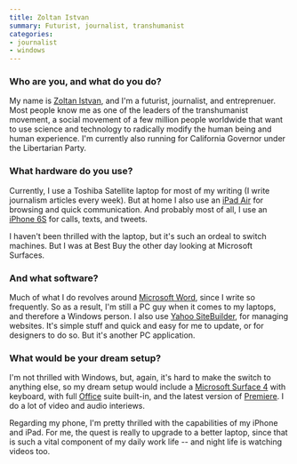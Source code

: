 ```yaml
---
title: Zoltan Istvan
summary: Futurist, journalist, transhumanist
categories:
- journalist
- windows
---
```


### Who are you, and what do you do?

My name is [Zoltan Istvan](http://www.zoltanistvan.com/ "Zoltan's website."), and I'm a futurist, journalist, and entreprenuer. Most people know me as one of the leaders of the transhumanist movement, a social movement of a few million people worldwide that want to use science and technology to radically modify the human being and human experience. I'm currently also running for California Governor under the Libertarian Party. 

### What hardware do you use?

Currently, I use a Toshiba Satellite laptop for most of my writing (I write journalism articles every week). But at home I also use an [iPad Air][ipad-air] for browsing and quick communication. And probably most of all, I use an [iPhone 6S][iphone-6s] for calls, texts, and tweets. 

I haven't been thrilled with the laptop, but it's such an ordeal to switch machines. But I was at Best Buy the other day looking at Microsoft Surfaces.

### And what software?

Much of what I do revolves around [Microsoft Word][word], since I write so frequently. So as a result, I'm still a PC guy when it comes to my laptops, and therefore a Windows person. I also use [Yahoo SiteBuilder][sitebuilder], for managing websites. It's simple stuff and quick and easy for me to update, or for designers to do so. But it's another PC application.

### What would be your dream setup?

I'm not thrilled with Windows, but, again, it's hard to make the switch to anything else, so my dream setup would include a [Microsoft Surface 4][surface-pro-4] with keyboard, with full [Office][] suite built-in, and the latest version of [Premiere][]. I do a lot of video and audio interiews.

Regarding my phone, I'm pretty thrilled with the capabilities of my iPhone and iPad. For me, the quest is really to upgrade to a better laptop, since that is such a vital component of my daily work life -- and night life is watching videos too.

[ipad-air]: https://en.wikipedia.org/wiki/IPad_Air "A tablet device."
[iphone-6s]: https://en.wikipedia.org/wiki/IPhone_6S "A smartphone."
[office]: https://products.office.com/en-us/home "An office productivity suite."
[premiere]: https://www.adobe.com/products/premiere.html "A video editing suite."
[sitebuilder]: http://webhosting.yahoo.com/ps/sb/index.php "A tool for easily building a website."
[surface-pro-4]: https://en.wikipedia.org/wiki/Surface_Pro_4 "A Windows tablet."
[word]: https://products.office.com/en-us/word "A document editor."

